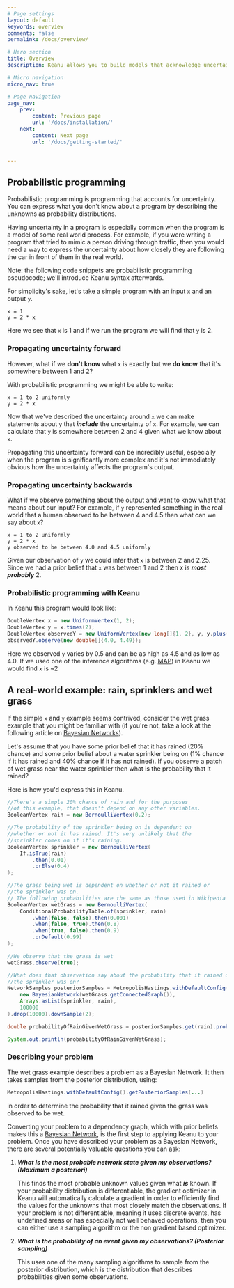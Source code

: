 ```yaml
---
# Page settings
layout: default
keywords: overview
comments: false
permalink: /docs/overview/

# Hero section
title: Overview
description: Keanu allows you to build models that acknowledge uncertainty

# Micro navigation
micro_nav: true

# Page navigation
page_nav:
    prev:
        content: Previous page
        url: '/docs/installation/'
    next:
        content: Next page
        url: '/docs/getting-started/'


---
```

## Probabilistic programming

Probabilistic programming is programming that accounts for uncertainty. You can express what you don't know about a
program by describing the unknowns as probability distributions. 

Having uncertainty in a program is especially common
when the program is a model of some real world process. For example, if you were writing a program that tried to mimic 
a person driving through traffic, then you would need a way to express the uncertainty about how closely they are following
the car in front of them in the real world.

Note: the following code snippets are probabilistic programming pseudocode; we'll introduce Keanu syntax afterwards. 

For simplicity's sake, let's take a simple program with an input `x` and an output `y`.

```
x = 1
y = 2 * x
``` 

Here we see that `x` is 1 and if we run the program we will find that `y` is 2.
 
### Propagating uncertainty forward

However, what if we **don't know** what `x` is exactly but we **do know** that it's somewhere between 1 and 2?

With probabilistic programming we might be able to write:

```
x = 1 to 2 uniformly
y = 2 * x
```

Now that we've described the uncertainty around `x` we can make statements about `y` that ***include*** the uncertainty
of `x`. For example, we can calculate that `y` is somewhere between 2 and 4 given what we know about `x`. 

Propagating this uncertainty forward can be incredibly useful, especially when the program is significantly more complex and it's 
not immediately obvious how the uncertainty affects the program's output.

### Propagating uncertainty backwards

What if we observe something about the output and want to know what that means about our input? For example, if `y`
represented something in the real world that a human observed to be between 4 and 4.5 then what can we say about `x`?

```
x = 1 to 2 uniformly
y = 2 * x
y observed to be between 4.0 and 4.5 uniformly
```

Given our observation of `y` we could infer that `x` is between 2 and 2.25. Since we had a prior belief that
`x` was between 1 and 2 then x is ***most probably*** 2.

### Probabilistic programming with Keanu

In Keanu this program would look like:

```java
DoubleVertex x = new UniformVertex(1, 2);
DoubleVertex y = x.times(2);
DoubleVertex observedY = new UniformVertex(new long[]{1, 2}, y, y.plus(0.5));
observedY.observe(new double[]{4.0, 4.49});
```

Here we observed `y` varies by 0.5 and can be as high as 4.5 and as low as 4.0. If we used one of the
inference algorithms (e.g. [MAP](https://en.wikipedia.org/wiki/Maximum_a_posteriori_estimation)) in Keanu we would find `x` is ~2

## A real-world example: rain, sprinklers and wet grass

If the simple `x` and `y` example seems contrived, consider the wet grass example that you might be familiar with
(if you're not, take a look at the following article on [Bayesian Networks](https://en.wikipedia.org/wiki/Bayesian_network)).

Let's assume that you have some prior belief that it has rained (20% chance) and some prior belief about a water 
sprinkler being on (1% chance if it has rained and 40% chance if it has not rained). If you observe a patch 
of wet grass near the water sprinkler then what is the probability that it rained?

Here is how you'd express this in Keanu.

```java
//There's a simple 20% chance of rain and for the purposes
//of this example, that doesn't depend on any other variables.
BooleanVertex rain = new BernoulliVertex(0.2);

//The probability of the sprinkler being on is dependent on
//whether or not it has rained. It's very unlikely that the
//sprinkler comes on if it's raining.
BooleanVertex sprinkler = new BernoulliVertex(
    If.isTrue(rain)
        .then(0.01)
        .orElse(0.4)
);

//The grass being wet is dependent on whether or not it rained or
//the sprinkler was on.
// The following probabilities are the same as those used in Wikipedia article linked above.
BooleanVertex wetGrass = new BernoulliVertex(
    ConditionalProbabilityTable.of(sprinkler, rain)
        .when(false, false).then(0.001)
        .when(false, true).then(0.8)
        .when(true, false).then(0.9)
        .orDefault(0.99)
);

//We observe that the grass is wet
wetGrass.observe(true);

//What does that observation say about the probability that it rained or that
//the sprinkler was on?
NetworkSamples posteriorSamples = MetropolisHastings.withDefaultConfig().getPosteriorSamples(
    new BayesianNetwork(wetGrass.getConnectedGraph()),
    Arrays.asList(sprinkler, rain),
    100000
).drop(10000).downSample(2);

double probabilityOfRainGivenWetGrass = posteriorSamples.get(rain).probability(isRaining -> isRaining.scalar() == true);

System.out.println(probabilityOfRainGivenWetGrass);
```

### Describing your problem

The wet grass example describes a problem as a Bayesian Network. It then takes samples from the
posterior distribution, using:
 
 ```java
 MetropolisHastings.withDefaultConfig().getPosteriorSamples(...)
 ```
 
in order to determine the probability that it rained given the grass was observed
to be wet. 

Converting your problem to a dependency graph, which with prior beliefs makes this a 
[Bayesian Network](https://en.wikipedia.org/wiki/Bayesian_network), is the first step to applying Keanu 
to your problem. Once you have described your problem as a Bayesian Network, there are several potentially valuable questions
you can ask:
 
1. ***What is the most probable network state given my observations? (Maximum a posteriori)***

    This finds the most probable unknown values given what ***is*** known. If your probability distribution is differentiable,
    the gradient optimizer in Keanu will automatically calculate a gradient in order to efficiently find the 
    values for the unknowns that most closely match the observations. If your problem is not differentiable, 
    meaning it uses discrete events, has undefined areas or has especially not well behaved operations, then 
    you can either use a sampling algorithm or the non gradient based optimizer.  

1. ***What is the probability of an event given my observations? (Posterior sampling)***

    This uses one of the many sampling algorithms to sample from the posterior distribution, which
    is the distribution that describes probabilities given some observations.